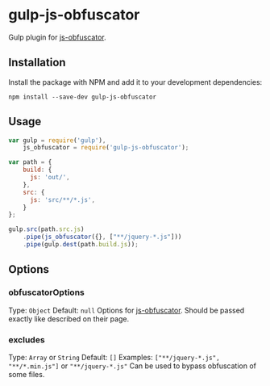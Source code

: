 gulp-js-obfuscator
=============

Gulp plugin for [js-obfuscator](https://github.com/caiguanhao/js-obfuscator).

## Installation

Install the package with NPM and add it to your development dependencies:

`npm install --save-dev gulp-js-obfuscator`

## Usage

```javascript
var gulp = require('gulp'),
    js_obfuscator = require('gulp-js-obfuscator');

var path = {
    build: {
      js: 'out/',
    },
    src: {
      js: 'src/**/*.js',
    }
};

gulp.src(path.src.js)
    .pipe(js_obfuscator({}, ["**/jquery-*.js"]))
    .pipe(gulp.dest(path.build.js));
```

## Options

### obfuscatorOptions
Type: `Object` Default: `null`
Options for [js-obfuscator](https://github.com/caiguanhao/js-obfuscator). Should be passed exactly like described on their page.

### excludes
Type: `Array` or `String` Default: `[]`
Examples: `["**/jquery-*.js", "**/*.min.js"]` or `"**/jquery-*.js"`
Can be used to bypass obfuscation of some files.

